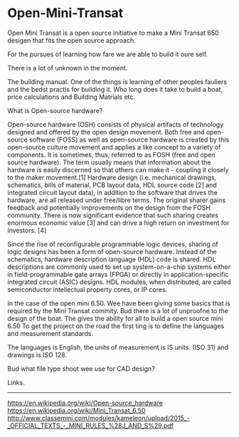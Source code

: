 # Open-Mini-Transat


Open Mini Transat is a open source initiative to make a Mini Transat 650 desigen that fits the open source approach. 

For the pursues of learning how fare we are able to build it oure self. 

There is a lot of unknown in the moment. 

The building manual. 
One of the things is learning of other peoples fauliers and the bedst practis for building it. 
Who long does it take to build a boat, price calculations and 
Building Matrials etc.

What is Open-source hardware?

Open-source hardware (OSH) consists of physical artifacts of technology designed and offered by the open design movement. 
Both free and open-source software (FOSS) as well as open-source hardware is created by this open-source culture movement and applies a like concept to a variety of components. 
It is sometimes, thus, referred to as FOSH (free and open source hardware). 
The term usually means that information about the hardware is easily discerned so that others can make it - coupling it closely to the maker movement.[1] 
Hardware design (i.e. mechanical drawings, schematics, bills of material, PCB layout data, HDL source code [2] and integrated circuit layout data), in addition to the software that drives the hardware, are all released under free/libre terms. 
The original sharer gains feedback and potentially improvements on the design from the FOSH community. 
There is now significant evidence that such sharing creates enormous economic value [3] and can drive a high return on investment for investors. [4]

Since the rise of reconfigurable programmable logic devices, sharing of logic designs has been a form of open-source hardware. 
Instead of the schematics, hardware description language (HDL) code is shared. 
HDL descriptions are commonly used to set up system-on-a-chip systems either in field-programmable gate arrays (FPGA) or directly in application-specific integrated circuit (ASIC) designs. 
HDL modules, when distributed, are called semiconductor intellectual property cores, or IP cores.

In the case of the open mini 6.50.
Wee have been giving some basics that is required by the Mini Transat commity. 
Bud there is a lot of unproofne to the design of the boat. 
The gives the ability for all to build a open source mini 6.50
To get the project on the road the first ting is to define the languages and measurement standards. 

The languages is English, the units of measurement is IS units. (ISO 31) and drawings is ISO 128.

Bud what file type shoot wee use for CAD design? 


Links.
_________
https://en.wikipedia.org/wiki/Open-source_hardware
https://en.wikipedia.org/wiki/Mini_Transat_6.50
http://www.classemini.com/modules/kameleon/upload/2015_-_OFFICIAL_TEXTS_-_MINI_RULES_%28J_AND_S%29.pdf
